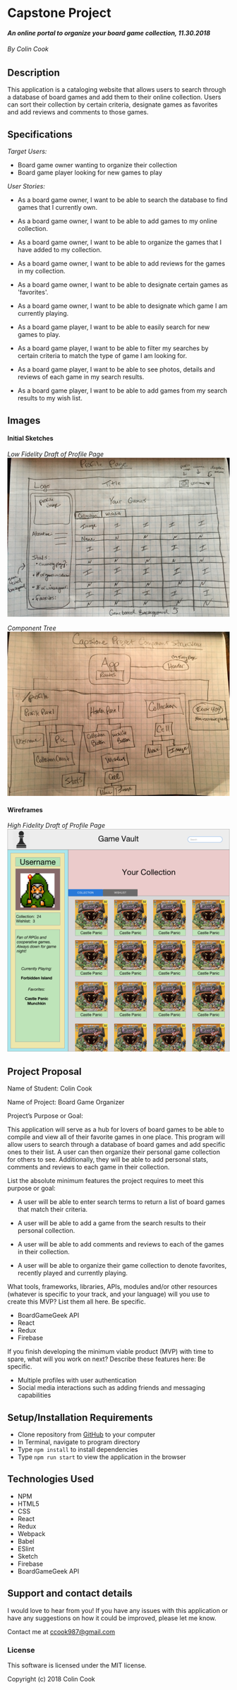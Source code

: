 # **Capstone Project**

#### _An online portal to organize your board game collection, 11.30.2018_

###### By Colin Cook


## Description

This application is a cataloging website that allows users to search through a database of board games and add them to their online collection. Users can sort their collection by certain criteria, designate games as favorites and add reviews and comments to those games.


## Specifications

_Target Users:_

* Board game owner wanting to organize their collection
* Board game player looking for new games to play

_User Stories:_

* As a board game owner, I want to be able to search the database to find games that I currently own.
* As a board game owner, I want to be able to add games to my online collection.
* As a board game owner, I want to be able to organize the games that I have added to my collection.
* As a board game owner, I want to be able to add reviews for the games in my collection.
* As a board game owner, I want to be able to designate certain games as 'favorites'.
* As a board game owner, I want to be able to designate which game I am currently playing.

* As a board game player, I want to be able to easily search for new games to play.
* As a board game player, I want to be able to filter my searches by certain criteria to match the type of game I am looking for.
* As a board game player, I want to be able to see photos, details and reviews of each game in my search results.
* As a board game player, I want to be able to add games from my search results to my wish list.


## Images

#### Initial Sketches

_Low Fidelity Draft of Profile Page_
![Profile Sketch](src/assets/images/profile-page-drawing.jpg)

_Component Tree_
![Component Tree Draft](src/assets/images/component-tree-draft.jpg)

#### Wireframes

_High Fidelity Draft of Profile Page_
![Profile Wireframe](src/assets/images/profile-page-sketch.png)

## Project Proposal

Name of Student: Colin Cook

Name of Project: Board Game Organizer

Project’s Purpose or Goal:

This application will serve as a hub for lovers of board games to be able to compile and view all of their favorite games in one place. This program will allow users to search through a database of board games and add specific ones to their list. A user can then organize their personal game collection for others to see. Additionally, they will be able to add personal stats, comments and reviews to each game in their collection.

List the absolute minimum features the project requires to meet this purpose or goal:

* A user will be able to enter search terms to return a list of board games that match their criteria.

* A user will be able to add a game from the search results to their personal collection.

* A user will be able to add comments and reviews to each of the games in their collection.

* A user will be able to organize their game collection to denote favorites, recently played and currently playing.

What tools, frameworks, libraries, APIs, modules and/or other resources (whatever is specific to your track, and your language) will you use to create this MVP? List them all here. Be specific.

* BoardGameGeek API
* React
* Redux
* Firebase

If you finish developing the minimum viable product (MVP) with time to spare, what will you work on next? Describe these features here: Be specific.

* Multiple profiles with user authentication
* Social media interactions such as adding friends and messaging capabilities



## Setup/Installation Requirements

* Clone repository from [GitHub](https://github.com/ccook987/capstone-project.git) to your computer
* In Terminal, navigate to program directory
* Type ``npm install`` to install dependencies
* Type ``npm run start`` to view the application in the browser


## Technologies Used

* NPM
* HTML5
* CSS
* React
* Redux
* Webpack
* Babel
* ESlint
* Sketch
* Firebase
* BoardGameGeek API

## Support and contact details

I would love to hear from you! If you have any issues with this application or have any suggestions on how it could be improved, please let me know.

Contact me at [ccook987@gmail.com](mailto:ccook987@gmail.com)


### License

This software is licensed under the MIT license.

Copyright (c) 2018 Colin Cook
